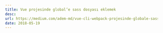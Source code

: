```yaml
---
title: Vue projesinde global’e sass dosyası eklemek
desc:
url: https://medium.com/adem-md/vue-cli-webpack-projesinde-globale-sass-dosyas%C4%B1-eklemek-k%C4%B1ssakes-5a64320c464f
date: 2018-05-19
---
```

